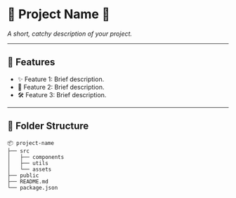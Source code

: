 ﻿# 🌟 **Project Name** 🌟  
_A short, catchy description of your project._

---

## 🚀 **Features**  
- ✨ Feature 1: Brief description.  
- 🌈 Feature 2: Brief description.  
- 🛠️ Feature 3: Brief description.  

---

## 📂 **Folder Structure**  
```plaintext
📦 project-name
├── src
│   ├── components
│   ├── utils
│   └── assets
├── public
├── README.md
└── package.json
